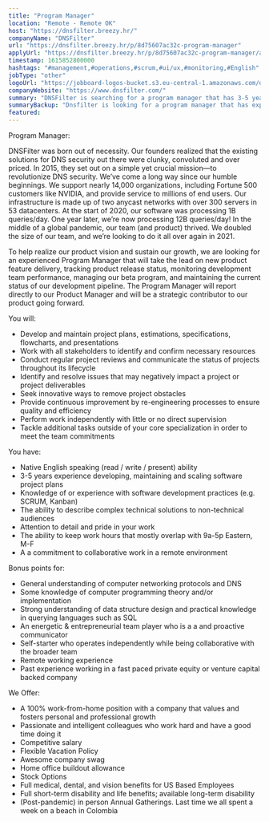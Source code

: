 ```yaml
---
title: "Program Manager"
location: "Remote - Remote OK"
host: "https://dnsfilter.breezy.hr/"
companyName: "DNSFilter"
url: "https://dnsfilter.breezy.hr/p/8d75607ac32c-program-manager"
applyUrl: "https://dnsfilter.breezy.hr/p/8d75607ac32c-program-manager/apply"
timestamp: 1615852800000
hashtags: "#management,#operations,#scrum,#ui/ux,#monitoring,#English"
jobType: "other"
logoUrl: "https://jobboard-logos-bucket.s3.eu-central-1.amazonaws.com/dnsfilter"
companyWebsite: "https://www.dnsfilter.com/"
summary: "DNSFilter is searching for a program manager that has 3-5 years experience developing, maintaining and scaling software project plans."
summaryBackup: "Dnsfilter is looking for a program manager that has experience in: #management, #ui/ux, #operations."
featured: 
---
```


Program Manager:

DNSFilter was born out of necessity. Our founders realized that the existing solutions for DNS security out there were clunky, convoluted and over priced. In 2015, they set out on a simple yet crucial mission—to revolutionize DNS security. We’ve come a long way since our humble beginnings. We support nearly 14,000 organizations, including Fortune 500 customers like NVIDIA, and provide service to millions of end users. Our infrastructure is made up of two anycast networks with over 300 servers in 53 datacenters. At the start of 2020, our software was processing 1B queries/day. One year later, we’re now processing 12B queries/day! In the middle of a global pandemic, our team (and product) thrived. We doubled the size of our team, and we’re looking to do it all over again in 2021.

To help realize our product vision and sustain our growth, we are looking for an experienced Program Manager that will take the lead on new product feature delivery, tracking product release status, monitoring development team performance, managing our beta program, and maintaining the current status of our development pipeline. The Program Manager will report directly to our Product Manager and will be a strategic contributor to our product going forward.

You will:

*   Develop and maintain project plans, estimations, specifications, flowcharts, and presentations
*   Work with all stakeholders to identify and confirm necessary resources
*   Conduct regular project reviews and communicate the status of projects throughout its lifecycle
*   Identify and resolve issues that may negatively impact a project or project deliverables
*   Seek innovative ways to remove project obstacles
*   Provide continuous improvement by re-engineering processes to ensure quality and efficiency
*   Perform work independently with little or no direct supervision
*   Tackle additional tasks outside of your core specialization in order to meet the team commitments

You have:

*   Native English speaking (read / write / present) ability
*   3-5 years experience developing, maintaining and scaling software project plans
*   Knowledge of or experience with software development practices (e.g. SCRUM, Kanban)
*   The ability to describe complex technical solutions to non-technical audiences
*   Attention to detail and pride in your work
*   The ability to keep work hours that mostly overlap with 9a-5p Eastern, M-F
*   A a commitment to collaborative work in a remote environment

Bonus points for:

*   General understanding of computer networking protocols and DNS
*   Some knowledge of computer programming theory and/or implementation
*   Strong understanding of data structure design and practical knowledge in querying languages such as SQL
*   An energetic & entrepreneurial team player who is a a and proactive communicator
*   Self-starter who operates independently while being collaborative with the broader team
*   Remote working experience
*   Past experience working in a fast paced private equity or venture capital backed company

We Offer:

*   A 100% work-from-home position with a company that values and fosters personal and professional growth
*   Passionate and intelligent colleagues who work hard and have a good time doing it
*   Competitive salary
*   Flexible Vacation Policy
*   Awesome company swag
*   Home office buildout allowance
*   Stock Options
*   Full medical, dental, and vision benefits for US Based Employees
*   Full short-term disability and life benefits; available long-term disability
*   (Post-pandemic) in person Annual Gatherings. Last time we all spent a week on a beach in Colombia
